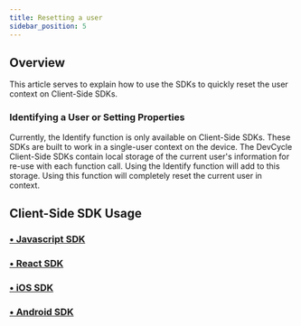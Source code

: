 ```yaml
---
title: Resetting a user
sidebar_position: 5
---
```


## Overview

This article serves to explain how to use the SDKs to quickly reset the user context on Client-Side SDKs.

### Identifying a User or Setting Properties

Currently, the Identify function is only available on Client-Side SDKs. These SDKs are built to work in a single-user context on the device. The DevCycle Client-Side SDKs contain local storage of the current user's information for re-use with each function call. Using the Identify function will add to this storage. Using this function will completely reset the current user in context. 

## Client-Side SDK Usage

### [• Javascript SDK](/docs/sdk/client-side-sdks/javascript#reset-user)

### [• React SDK](/docs/sdk/client-side-sdks/react#resetting-user)

### [• iOS SDK](/docs/sdk/client-side-sdks/ios#identifying-user#reset-user)

### [• Android SDK](/docs/sdk/client-side-sdks/android#identifying-user#reset-user)
